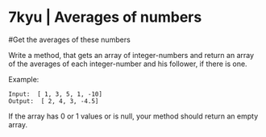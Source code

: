 # 7kyu | Averages of numbers


#Get the averages of these numbers

Write a method, that gets an array of integer-numbers and return an array of the averages of each integer-number and his follower, if there is one.

Example:

```
Input:  [ 1, 3, 5, 1, -10]
Output:  [ 2, 4, 3, -4.5]
```

If the array has 0 or 1 values or is null, your method should return an empty array.
